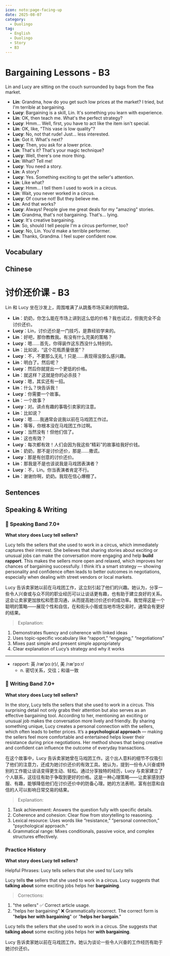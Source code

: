 ```yaml
---
icon: noto:page-facing-up
date: 2025-08-07
category:
  - Duolingo
tag:
  - English
  - Duolingo
  - Story
  - B3
---
```


# Bargaining Lessons - B3

Lin and Lucy are sitting on the couch surrounded by bags from the flea market.

- **Lin**: Grandma, how do you get such low prices at the market? I tried, but I'm terrible at bargaining.
- **Lucy**: Bargaining is a skill, Lin. It's something you learn with experience.
- **Lin**: OK, then teach me. What's the perfect strategy?
- **Lucy**: Hmm… Well, first, you have to act like the item isn't special.
- **Lin**: OK, like, "This vase is low quality"?
- **Lucy**: No, not that rude! Just… less interested.
- **Lin**: Got it. What's next?
- **Lucy**: Then, you ask for a lower price.
- **Lin**: That's it? That's your magic technique?
- **Lucy**: Well, there's one more thing.
- **Lin**: What? Tell me!
- **Lucy**: You need a story.
- **Lin**: A story?
- **Lucy**: Yes. Something exciting to get the seller's attention.
- **Lin**: Like what?
- **Lucy**: Hmm… I tell them I used to work in a circus.
- **Lin**: Wait, you never worked in a circus.
- **Lucy**: Of course not! But they believe me.
- **Lin**: And that works?
- **Lucy**: Always! People give me great deals for my "amazing" stories.
- **Lin**: Grandma, that's not bargaining. That's… lying.
- **Lucy**: It's creative bargaining.
- **Lin**: So, should I tell people I'm a circus performer, too?
- **Lucy**: No, Lin. You'd make a terrible performer.
- **Lin**: Thanks, Grandma. I feel super confident now.

## Vocabulary

## Chinese

# 讨价还价课 - B3

Lin 和 Lucy 坐在沙发上，周围堆满了从跳蚤市场买来的购物袋。

- **Lin**：奶奶，你怎么能在市场上讲到这么低的价格？我也试过，但我完全不会讨价还价。
- **Lucy**：Lin，讨价还价是一门技巧，是靠经验学来的。
- **Lin**：好吧，那你教教我。有没有什么完美的策略？
- **Lucy**：嗯……首先，你得装作这东西没什么特别的。
- **Lin**：比如说，“这个花瓶质量很差”？
- **Lucy**：不，不要那么无礼！只是……表现得没那么感兴趣。
- **Lin**：明白了。然后呢？
- **Lucy**：然后你就提出一个更低的价格。
- **Lin**：就这样？这就是你的必杀技？
- **Lucy**：嗯，其实还有一招。
- **Lin**：什么？快告诉我！
- **Lucy**：你需要一个故事。
- **Lin**：一个故事？
- **Lucy**：对。讲点有趣的事吸引卖家的注意。
- **Lin**：比如说？
- **Lucy**：嗯……我通常会说我以前在马戏团工作过。
- **Lin**：等等，你根本没在马戏团工作过啊。
- **Lucy**：当然没有！但他们信了。
- **Lin**：这也有效？
- **Lucy**：每次都有效！人们会因为我这些“精彩”的故事给我好价钱。
- **Lin**：奶奶，那不是讨价还价，那是……撒谎。
- **Lucy**：那是有创意的讨价还价。
- **Lin**：那我是不是也该说我是马戏团表演者？
- **Lucy**：不，Lin。你当表演者肯定不行。
- **Lin**：谢谢你啊，奶奶。我现在信心爆棚了。

## Sentences

## Speaking & Writing

### 🌟 Speaking Band 7.0+

**What story does Lucy tell sellers?**

Lucy tells the sellers that she used to work in a circus, which immediately captures their interest. She believes that sharing stories about exciting or unusual jobs can make the conversation more engaging and help **build rapport**. This makes the sellers more open and relaxed, which improves her chances of bargaining successfully. I think it’s a smart strategy — showing personality and confidence often leads to better outcomes in negotiations, especially when dealing with street vendors or local markets.

Lucy 告诉卖家她以前在马戏团工作，这立刻引起了他们的兴趣。她认为，分享一些令人兴奋或与众不同的职业经历可以让谈话更有趣，也有助于建立良好的关系。这会让卖家更加放松和愿意沟通，从而提高她讨价还价的成功率。我觉得这是一个聪明的策略——展现个性和自信，在和街头小贩或当地市场交易时，通常会有更好的结果。

> Explanation:

1. Demonstrates fluency and coherence with linked ideas
2. Uses topic-specific vocabulary like “rapport,” “engaging,” “negotiations”
3. Mixes past simple and present simple appropriately
4. Clear explanation of Lucy’s strategy and why it works

---

- rapport: 英 /ræ'pɔː(r)/, 美 /ræ'pɔːr/
  - n. 密切关系，交往；和谐一致

### 🌟 Writing Band 7.0+

**What story does Lucy tell sellers?**

In the story, Lucy tells the sellers that she used to work in a circus. This surprising detail not only grabs their attention but also serves as an effective bargaining tool. According to her, mentioning an exciting or unusual job makes the conversation more lively and friendly. By sharing something unique, Lucy creates a personal connection with the sellers, which often leads to better prices. It’s a **psychological approach** — making the sellers feel more comfortable and entertained helps lower their resistance during price negotiations. Her method shows that being creative and confident can influence the outcome of everyday transactions.

在这个故事中，Lucy 告诉卖家她曾在马戏团工作。这个出人意料的细节不仅吸引了他们的注意力，还成为她讨价还价的有效工具。她认为，提到一份令人兴奋或特别的工作能让谈话变得更生动、轻松。通过分享独特的经历，Lucy 与卖家建立了个人联系，这往往有助于争取到更好的价格。这是一种心理策略——让卖家感到舒服、有趣，能够降低他们在讨价还价中的防备心理。她的方法表明，富有创意和自信的人可以影响日常交易的结果。

> Explanation:

1. Task achievement: Answers the question fully with specific details.
2. Coherence and cohesion: Clear flow from storytelling to reasoning.
3. Lexical resource: Uses words like “resistance,” “personal connection,” “psychological approach.”
4. Grammatical range: Mixes conditionals, passive voice, and complex structures effectively.

### Practice History

**What story does Lucy tell sellers?**

Helpful Phrases: Lucy tells sellers that she used to/ Lucy tells

Lucy tells **the** sellers that she used to work in a circus. Lucy suggests that **talking about** some exciting jobs helps her **bargaining**.

> Corrections:

1. "the sellers" ✅ Correct article usage.
2. "helps her bargaining" ❌ Grammatically incorrect. The correct form is "**helps her with bargaining**" or "**helps her bargain**."

Lucy tells the sellers that she used to work in a circus. She suggests that **talking about** some exciting jobs helps her **with bargaining**.

Lucy 告诉卖家她以前在马戏团工作。她认为谈论一些令人兴奋的工作经历有助于她讨价还价。
